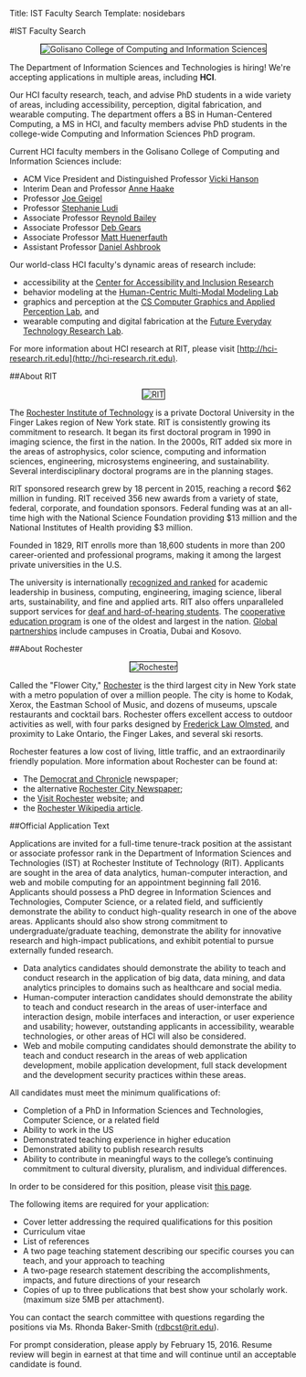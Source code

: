 Title: IST Faculty Search
Template: nosidebars

#IST Faculty Search

<center>
	<img src="/images/dan/gccis.jpg" alt="Golisano College of Computing and Information
	Sciences" style="border:1px solid black">
</center>

The Department of Information Sciences and Technologies is hiring!
We're accepting applications in multiple areas, including **HCI**.

Our HCI faculty research, teach, and advise PhD students in a wide
variety of areas, including accessibility, perception, digital
fabrication, and wearable computing. The department offers a BS in
Human-Centered Computing, a MS in HCI, and faculty members advise PhD
students in the college-wide Computing and Information Sciences PhD
program.

Current HCI faculty members in
the Golisano College of Computing and Information Sciences include:

- ACM Vice President and Distinguished Professor [Vicki
	Hanson](https://en.wikipedia.org/wiki/Vicki_L._Hanson)
- Interim Dean and Professor [Anne
	Haake](http://hccl.gccis.rit.edu/index.php/people/8-faculty/2-anne-haake)
- Professor [Joe Geigel](https://www.cs.rit.edu/~jmg/)
- Professor [Stephanie Ludi](https://sites.google.com/site/stephludi/)
- Associate Professor [Reynold Bailey](https://www.cs.rit.edu/~rjb/)
- Associate Professor [Deb
	Gears](http://hci-research.rit.edu/people/person.php?name=dgcics)
- Associate Professor [Matt Huenerfauth](http://huenerfauth.ist.rit.edu/)
- Assistant Professor [Daniel Ashbrook](http://fetlab.rit.edu/dan)

Our world-class HCI faculty's dynamic areas of research include:

- accessibility at the [Center for Accessibility and Inclusion
	Research](http://cair.rit.edu)
- behavior modeling at the [Human-Centric Multi-Modal Modeling
	Lab](http://hccl.gccis.rit.edu)
- graphics and perception at the [CS Computer Graphics and Applied
	Perception Lab](http://www.cs.rit.edu/~graphics/lab/), and
- wearable computing and digital fabrication at the [Future Everyday
	Technology Research Lab](http://fetlab.rit.edu).

For more information about HCI research at RIT, please visit
[http://hci-research.rit.edu](http://hci-research.rit.edu).

##About RIT

<center>
	<img src="/images/dan/rit.jpg" alt="RIT" style="border:1px solid black">
</center>

The [Rochester Institute of Technology](https://www.rit.edu) is a
private Doctoral University in the Finger Lakes region of New York
state. RIT is consistently growing its commitment to research. It 
began its first doctoral program in 1990 in imaging science, the first
in the nation. In the 2000s, RIT added six more in the areas of
astrophysics, color science, computing and information sciences,
engineering, microsystems engineering, and sustainability. Several
interdisciplinary doctoral programs are in the planning stages.

RIT sponsored research grew by 18 percent in 2015, reaching a record
$62 million in funding. RIT received 356 new awards from a variety of
state, federal, corporate, and foundation sponsors. Federal funding
was at an all-time high with the National Science Foundation providing
$13 million and the National Institutes of Health providing $3
million.

Founded in 1829, RIT enrolls more than 18,600 students in more than
200 career-oriented and professional programs, making it among the
largest private universities in the U.S.

The university is internationally [recognized and
ranked](http://rit.edu/overview/rankings-and-recognition) for academic
leadership in business, computing, engineering, imaging science,
liberal arts, sustainability, and fine and applied arts. RIT also
offers unparalleled support services for [deaf and hard-of-hearing
students](http://www.rit.edu/ntid). The [cooperative education
program](http://www.rit.edu/emcs/oce) is one of the oldest and largest
in the nation. [Global partnerships](http://www.rit.edu/global)
include campuses in Croatia, Dubai and Kosovo.

##About Rochester

<center>
	<img src="/images/dan/rochester.jpg" alt="Rochester" style="border:1px solid black">
</center>

Called the "Flower City,"
[Rochester](https://en.wikipedia.org/wiki/Rochester,_New_York) is the
third largest city in New York state with a metro population of over a
million people. The city is home to Kodak, Xerox, the Eastman School
of Music, and dozens of museums, upscale restaurants and cocktail
bars. Rochester offers excellent access to outdoor activities as well,
with four parks designed by [Frederick Law
Olmsted](https://en.wikipedia.org/wiki/Frederick_Law_Olmsted),
and proximity to Lake Ontario, the Finger Lakes, and several ski
resorts.

Rochester features a low cost of living, little traffic, and an
extraordinarily friendly population. More information about Rochester
can be found at:

- The [Democrat and Chronicle](http://www.democratandchronicle.com/)
	newspaper;
- the alternative [Rochester City
	Newspaper](http://www.rochestercitynewspaper.com/);
- the [Visit Rochester](http://www.visitrochester.com/) website; and
- the [Rochester Wikipedia
	article](https://en.wikipedia.org/wiki/Rochester,_New_York).

##Official Application Text

Applications are invited for a full-time tenure-track position at the
assistant or associate professor rank in the Department of Information
Sciences and Technologies (IST) at Rochester Institute of Technology (RIT).
Applicants are sought in the area of data analytics, human-computer
interaction, and web and mobile computing for an appointment beginning
fall 2016.  Applicants should possess a PhD degree in Information
Sciences and Technologies, Computer Science, or a related field, and
sufficiently demonstrate the ability to conduct high-quality research
in one of the above areas. Applicants should also show strong
commitment to undergraduate/graduate teaching, demonstrate the ability
for innovative research and high-impact publications, and exhibit
potential to pursue externally funded research.

-	Data analytics candidates should demonstrate the ability to teach
	and conduct research in the application of big data, data mining,
	and data analytics principles to domains such as healthcare and
	social media.
-	Human-computer interaction candidates should demonstrate the ability
	to teach and conduct research in the areas of user-interface and
	interaction design, mobile interfaces and interaction, or user
	experience and usability; however, outstanding applicants in
	accessibility, wearable technologies, or other areas of HCI will
	also be considered.
-	Web and mobile computing candidates should demonstrate the ability
	to teach and conduct research in the areas of web application
	development, mobile application development, full stack development
	and the development security practices within these areas.

All candidates must meet the minimum qualifications of:

-	Completion of a PhD in Information Sciences and Technologies,
	Computer Science, or a related field
-	Ability to work in the US
-	Demonstrated teaching experience in higher education
-	Demonstrated ability to publish research results
-	Ability to contribute in meaningful ways to the college’s continuing
	commitment to cultural diversity, pluralism, and individual
	differences.

In order to be considered for this position, please visit [this
page](https://jobs.brassring.com/tgwebhost/jobdetails.aspx?jobId=1151810&PartnerId=25483&SiteId=5291&type=mail&JobReqLang=1&recordstart=1&JobSiteId=5291&JobSiteInfo=1151810_5291&gqid=655).

The following items are required for your application:

-	Cover letter addressing the required qualifications for this
	position
-	Curriculum vitae
-	List of references
-	A two page teaching statement describing our specific courses you
	can teach, and your approach to teaching
-	A two-page research statement describing the accomplishments,
	impacts, and future directions of your research
-	Copies of up to three publications that best show your scholarly
	work. (maximum size 5MB per attachment).

You can contact the search committee with questions regarding the
positions via Ms. Rhonda Baker-Smith ([rdbcst@rit.edu](rdbcst@rit.edu)).

For prompt consideration, please apply by February 15, 2016. Resume
review will begin in earnest at that time and will continue until an
acceptable candidate is found.
